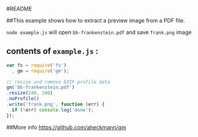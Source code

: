 #README

##This example shows how to extract a preview image from a PDF file.


`node example.js` will open `bb-frankenstein.pdf` and save `frank.png` image

## contents of `example.js` :
``` javascript
var fs = require('fs')
  , gm = require('gm');

// resize and remove EXIF profile data
gm('bb-frankenstein.pdf')
.resize(240, 240)
.noProfile()
.write('frank.png', function (err) {
  if (!err) console.log('done');
});
```
##More info
https://github.com/aheckmann/gm